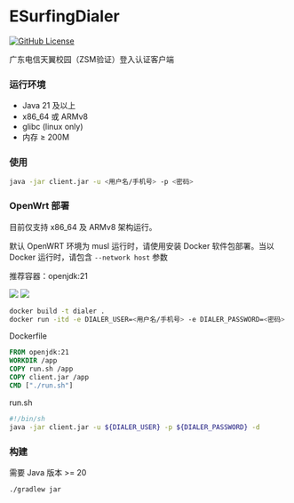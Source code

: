 # ESurfingDialer
[![GitHub License](https://img.shields.io/github/license/Rsplwe/ESurfingDialer?style=flat-square)](https://github.com/Rsplwe/ESurfingDialer/blob/main/LICENSE)

广东电信天翼校园（ZSM验证）登入认证客户端

### 运行环境
* Java 21 及以上
* x86_64 或 ARMv8
* glibc (linux only)
* 内存 ≥ 200M

### 使用
```bash
java -jar client.jar -u <用户名/手机号> -p <密码>
````

### OpenWrt 部署
目前仅支持 x86_64 及 ARMv8 架构运行。

默认 OpenWRT 环境为 musl 运行时，请使用安装 Docker 软件包部署。当以 Docker 运行时，请包含 `--network host` 参数

推荐容器：openjdk:21

![](imgs/01.png)
![](imgs/02.png)

```bash
docker build -t dialer .
docker run -itd -e DIALER_USER=<用户名/手机号> -e DIALER_PASSWORD=<密码> --name dialer-client --network host --restart=always dialer
```

Dockerfile
```dockerfile
FROM openjdk:21
WORKDIR /app
COPY run.sh /app
COPY client.jar /app
CMD ["./run.sh"]
```
run.sh
```bash
#!/bin/sh
java -jar client.jar -u ${DIALER_USER} -p ${DIALER_PASSWORD} -d
```


### 构建
需要 Java 版本 >= 20
```bash
./gradlew jar
```
